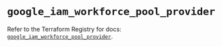 # `google_iam_workforce_pool_provider`

Refer to the Terraform Registry for docs: [`google_iam_workforce_pool_provider`](https://registry.terraform.io/providers/hashicorp/google-beta/6.4.0/docs/resources/google_iam_workforce_pool_provider).

